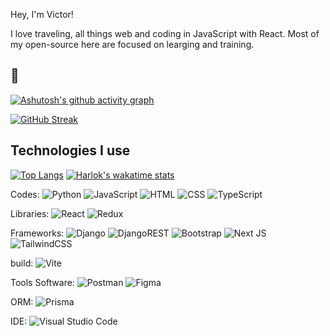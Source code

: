 Hey, I'm Victor!

I love traveling, all things web and coding in JavaScript with React. Most of my open-source here are focused on learging and training. 

🚀
-
[![Ashutosh's github activity graph](https://github-readme-activity-graph.vercel.app/graph?username=vitaolv&theme=github-compact)](https://github.com/vitaolv/github-readme-activity-graph)

[![GitHub Streak](http://github-readme-streak-stats.herokuapp.com?user=vitaolv&theme=dark&hide_border=true&border_radius=14&mode=weekly&card_width=1200&hide_current_streak=true)](https://git.io/streak-stats)


Technologies I use
-
[![Top Langs](https://github-readme-stats.vercel.app/api/top-langs/?username=vitaolv&theme=dark&layout=pie)](https://github.com/vitaolv/github-readme-stats)
[![Harlok's wakatime stats](https://github-readme-stats.vercel.app/api/wakatime?username=vitaolv&theme=dark&layout=Compact)](https://github.com/anuraghazra/github-readme-stats)

Codes: ![Python](https://img.shields.io/badge/Python-3776AB?style=for-the-badge&logo=python&logoColor=white) ![JavaScript](https://img.shields.io/badge/JavaScript-F7DF1E?style=for-the-badge&logo=javascript&logoColor=black) ![HTML](https://img.shields.io/badge/HTML-239120?style=for-the-badge&logo=html5&logoColor=white) ![CSS](https://img.shields.io/badge/CSS-239120?&style=for-the-badge&logo=css3&logoColor=white) ![TypeScript](https://img.shields.io/badge/typescript-%23007ACC.svg?style=for-the-badge&logo=typescript&logoColor=white)

Libraries: ![React](https://img.shields.io/badge/react-%2320232a.svg?style=for-the-badge&logo=react&logoColor=%2361DAFB) ![Redux](https://img.shields.io/badge/redux-%23593d88.svg?style=for-the-badge&logo=redux&logoColor=white)

Frameworks: ![Django](https://img.shields.io/badge/Django-092E20?style=for-the-badge&logo=django&logoColor=white) ![DjangoREST](https://img.shields.io/badge/DJANGO-REST-ff1709?style=for-the-badge&logo=django&logoColor=white&color=ff1709&labelColor=gray) ![Bootstrap](https://img.shields.io/badge/bootstrap-%23563D7C.svg?style=for-the-badge&logo=bootstrap&logoColor=white) ![Next JS](https://img.shields.io/badge/Next-black?style=for-the-badge&logo=next.js&logoColor=white) ![TailwindCSS](https://img.shields.io/badge/tailwindcss-%2338B2AC.svg?style=for-the-badge&logo=tailwind-css&logoColor=white)

build: ![Vite](https://img.shields.io/badge/vite-%23646CFF.svg?style=for-the-badge&logo=vite&logoColor=white)

Tools Software: ![Postman](https://img.shields.io/badge/Postman-FF6C37?style=for-the-badge&logo=postman&logoColor=white) ![Figma](https://img.shields.io/badge/figma-%23F24E1E.svg?style=for-the-badge&logo=figma&logoColor=white)

ORM: 	![Prisma](https://img.shields.io/badge/Prisma-3982CE?style=for-the-badge&logo=Prisma&logoColor=white)

IDE: ![Visual Studio Code](https://img.shields.io/badge/Visual%20Studio%20Code-0078d7.svg?style=for-the-badge&logo=visual-studio-code&logoColor=white)
